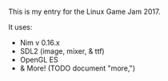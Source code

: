This is my entry for the Linux Game Jam 2017.

It uses:
 - Nim v 0.16.x
 - SDL2 (image, mixer, & ttf)
 - OpenGL ES
 - & More! (TODO document "more,")

